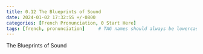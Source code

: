 ```yaml
---
title: 0.12 The Blueprints of Sound
date: 2024-01-02 17:32:SS +/-0800
categories: [French Pronunciation, 0 Start Here]
tags: [french, pronunciation]     # TAG names should always be lowercase
---
```


The Blueprints of Sound
